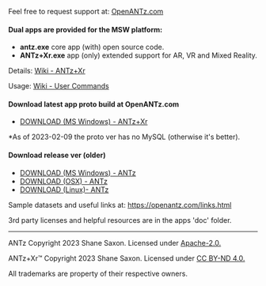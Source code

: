 
Feel free to request support at: [OpenANTz.com](https://openantz.com/contact.html)

#### Dual apps are provided for the MSW platform:

- **antz.exe** core app (with) open source code.
- **ANTz+Xr.exe** app (only) extended support for AR, VR and Mixed Reality.

Details: [Wiki - ANTz+Xr](https://github.com/openantz/antz/wiki/ANTz+Xr)

Usage: [Wiki - User Commands](https://github.com/openantz/antz/wiki/User-Commands)

#### Download latest app proto build at OpenANTz.com
- <a href="https://openantz.com/download/msw/proto/">DOWNLOAD (MS Windows) - ANTz+Xr</a>

*As of 2023-02-09 the proto ver has no MySQL (otherwise it's better).

#### Download release ver (older)
- <a href="https://openantz.com/download/msw/">DOWNLOAD (MS Windows) - ANTz</a>
- <a href="https://openantz.com/download/osx/">DOWNLOAD (OSX) - ANTz</a>
- <a href="https://openantz.com/download/linux/">DOWNLOAD (Linux)- ANTz</a>

Sample datasets and useful links at: https://openantz.com/links.html

3rd party licenses and helpful resources are in the apps 'doc' folder.

----
ANTz Copyright 2023 Shane Saxon. Licensed under [Apache-2.0.](https://www.apache.org/licenses/LICENSE-2.0)

ANTz+Xr™ Copyright 2023 Shane Saxon. Licensed under [CC BY-ND 4.0.](https://creativecommons.org/licenses/by-nd/4.0/)

All trademarks are property of their respective owners.
